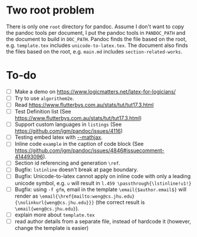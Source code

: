 # Two root problem

There is only one `root` directory for pandoc.
Assume I don't want to copy the pandoc tools per document, I put the pandoc tools in `PANDOC_PATH` and the document to build in `DOC_PATH`.
Pandoc finds the file based on the root, e.g. `template.tex` includes `unicode-to-latex.tex`.
The document also finds the files based on the root, e.g. `main.md` includes `section-related-works`.

# To-do

- [ ] Make a demo on https://www.logicmatters.net/latex-for-logicians/
- [ ] Try to use `algorithem2e`.
- [ ] Read https://www.flutterbys.com.au/stats/tut/tut17.3.html
- [ ] Test Definition list (See https://www.flutterbys.com.au/stats/tut/tut17.3.html)
- [ ] Support custom languages in `listings` (See https://github.com/jgm/pandoc/issues/4116)
- [ ] Testing embed latex with [--mathjax](https://pandoc.org/MANUAL.html#option--mathjax).
- [ ] Inline code `example` in the caption of code block (See https://github.com/jgm/pandoc/issues/4846#issuecomment-414493096).
- [ ] Section id referencing and generation `\ref`.
- [ ] Bugfix: `lstinline` doesn't break at page boundary.
- [ ] Bugfix: Unicode-to-latex cannot apply on inline code with only a leading unicode symbol, e.g. `∪` will result in `l.459 \passthrough{\lstinline!∪1!}`
- [ ] Bugfix: using `-f gfm`, email in the template `\email{$author.email$}` will render as `\email{\href{mailto:weng@cs.jhu.edu}{\nolinkurl{weng@cs.jhu.edu}}}` (the correct result is `\email{weng@cs.jhu.edu}`).
- [ ] explain more about `template.tex`
- [ ] read author details from a separate file, instead of hardcode it (however, change the template is easier)
